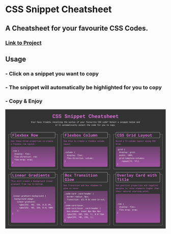 # CSS Snippet Cheatsheet

## A Cheatsheet for your favourite CSS Codes.

### [**Link to Project**](sebzg.github.io/CSS-Cheatsheet/)

## Usage
### - Click on a snippet you want to copy
### - The snippet will automatically be highlighted for you to copy
### - Copy & Enjoy

![Project Demo](./assets/images/CSS-Cheatsheet-demo.png)